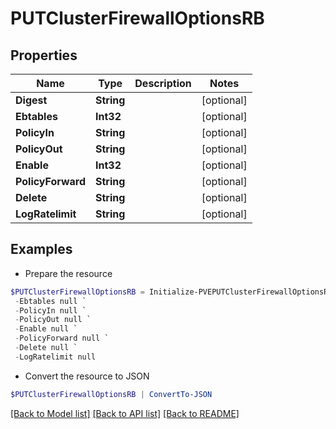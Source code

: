 # PUTClusterFirewallOptionsRB
## Properties

Name | Type | Description | Notes
------------ | ------------- | ------------- | -------------
**Digest** | **String** |  | [optional] 
**Ebtables** | **Int32** |  | [optional] 
**PolicyIn** | **String** |  | [optional] 
**PolicyOut** | **String** |  | [optional] 
**Enable** | **Int32** |  | [optional] 
**PolicyForward** | **String** |  | [optional] 
**Delete** | **String** |  | [optional] 
**LogRatelimit** | **String** |  | [optional] 

## Examples

- Prepare the resource
```powershell
$PUTClusterFirewallOptionsRB = Initialize-PVEPUTClusterFirewallOptionsRB  -Digest null `
 -Ebtables null `
 -PolicyIn null `
 -PolicyOut null `
 -Enable null `
 -PolicyForward null `
 -Delete null `
 -LogRatelimit null
```

- Convert the resource to JSON
```powershell
$PUTClusterFirewallOptionsRB | ConvertTo-JSON
```

[[Back to Model list]](../README.md#documentation-for-models) [[Back to API list]](../README.md#documentation-for-api-endpoints) [[Back to README]](../README.md)

